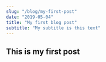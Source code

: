 ```yaml
---
slug: "/blog/my-first-post"
date: "2019-05-04"
title: "My first blog post"
subtitle: "My subtitle is this text"
---
```


## This is my first post
